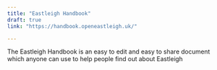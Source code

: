 ```yaml
---
title: "Eastleigh Handbook"
draft: true
link: "https://handbook.openeastleigh.uk/"

---
```


The Eastleigh Handbook is an easy to edit and easy to share document which anyone can use to help people find out about Eastleigh

<!--more-->
